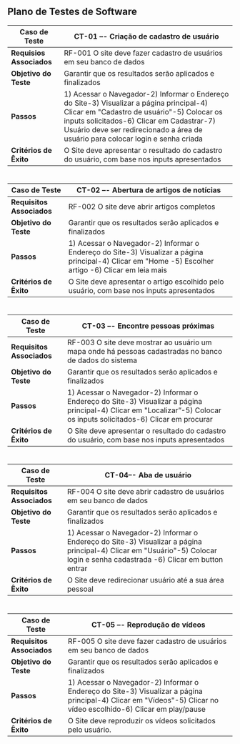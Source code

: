 ## Plano de Testes de Software

|Caso de Teste|CT-01 –- Criação de cadastro de usuário|
|--|--------------------------------------------------|
|**Requisios Associados**|RF-001 O site deve fazer cadastro de usuários em seu banco de dados|
|**Objetivo do Teste**|	Garantir que os resultados serão aplicados e finalizados| 
|**Passos**|	1)	Acessar o Navegador-2) Informar o Endereço do Site-3) Visualizar a página principal-4) Clicar em "Cadastro de usuário"-5) Colocar os inputs solicitados-6) Clicar em Cadastrar-7) Usuário deve ser redirecionado a área de usuário para colocar login e senha criada|
|**Critérios de Êxito**|	O Site deve apresentar o resultado do cadastro do usuário, com base nos inputs apresentados|
#
|Caso de Teste| CT-02 –- Abertura de artigos de notícias|
|--|----------------------------------------------------|
|**Requisitos Associados**|	RF-002 O site deve abrir artigos completos| 
|**Objetivo do Teste**|	Garantir que os resultados serão aplicados e finalizados| 
|**Passos**|	1)	Acessar o Navegador-2) Informar o Endereço do Site-3) Visualizar a página principal-4) Clicar em "Home -5) Escolher artigo -6) Clicar em leia mais 
|**Critérios de Êxito**|	O Site deve apresentar o artigo escolhido pelo usuário, com base nos inputs apresentados|
#
|Caso de Teste|	CT-03 –- Encontre pessoas próximas|
|--|----------------------------------------------|
|**Requisitos Associados**|	RF-003 O site deve mostrar ao usuário um mapa onde há pessoas cadastradas no banco de dados do sistema|
|**Objetivo do Teste**|	Garantir que os resultados serão aplicados e finalizados| 
|**Passos**|	1) Acessar o Navegador-2) Informar o Endereço do Site-3) Visualizar a página principal-4) Clicar em "Localizar”-5) Colocar os inputs solicitados-6) Clicar em procurar
|**Critérios de Êxito**|	O Site deve apresentar o resultado do cadastro do usuário, com base nos inputs apresentados|
#
|Caso de Teste|	CT-04–- Aba de usuário|
|--|----------------------------------|
|**Requisitos Associados**|	RF-004 O site deve abrir cadastro de usuários em seu banco de dados|
|**Objetivo do Teste**|	Garantir que os resultados serão aplicados e finalizados| 
|**Passos**|	1) Acessar o Navegador-2) Informar o Endereço do Site-3) Visualizar a página principal-4) Clicar em "Usuário"-5) Colocar login e senha cadastrada -6) Clicar em button entrar|
|**Critérios de Êxito**|	O Site deve redirecionar usuário até a sua área pessoal|
#
|Caso de Teste|	CT-05 –- Reprodução de vídeos|
|--|-----------------------------------------|
|**Requisitos Associados**|	RF-005 O site deve fazer cadastro de usuários em seu banco de dados|
|**Objetivo do Teste**|	Garantir que os resultados serão aplicados e finalizados| 
|**Passos**|	1) Acessar o Navegador-2) Informar o Endereço do Site-3) Visualizar a página principal-4) Clicar em "Vídeos"-5) Clicar no vídeo escolhido-6) Clicar em play/pause|
|**Critérios de Êxito**|	O Site deve reproduzir os vídeos solicitados pelo usuário.|



